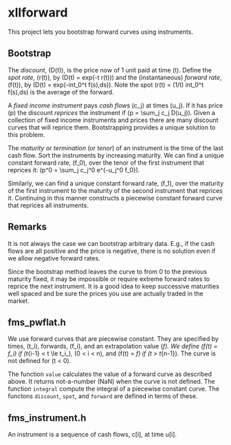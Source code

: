# xllforward

This project lets you bootstrap forward curves using instruments.

## Bootstrap

The _discount_, \(D(t)\), is the price now of 1 unit paid at time \(t\).
Define the _spot rate_, \(r(t)\), by \(D(t) = exp(-t r(t))\) and the (instantaneous)
_forward rate_, \(f(t)\), by \(D(t) = exp(-int_0^t f(s)\,ds)\).
Note the spot \(r(t) = (1/t) int_0^t f(s)\,ds\) is the average of the forward.

A _fixed income instrument_ pays _cash flows_ \(c_j\) at times \(u_j\). 
If it has price \(p\) the discount _reprices_ the instrument if \(p = \sum_j c_j D(u_j)\).
Given a collection of fixed income instruments and prices there are many discount curves that will reprice them. 
Bootstrapping provides a unique solution to this problem.

The _maturity_ or _termination_ (or _tenor_) of an instrument is the time of the last cash flow.
Sort the instruments by increasing maturity. We can find a unique constant forward rate, \(f_0\),
over the tenor of the first instrument that reprices it: \(p^0 = \sum_j c_j^0 e^{-u_j^0 f_0}\).

Similarly, we can find a unique constant forward rate, \(f_1\), over the maturity of the first instrument
to the maturity of the second instrument that reprices it. Continuing in this manner constructs a
piecewise constant forward curve that reprices all instruments.

## Remarks

It is not always the case we can bootstrap arbitrary data. E.g., if the cash flows are all positive
and the price is negative, there is no solution even if we allow negative forward rates.

Since the bootstrap method leaves the curve to from 0 to the previous maturity fixed, it may be impossible
or require extreme forward rates to reprice the next instrument. It is a good idea to keep successive
maturities well spaced and be sure the prices you use are actually traded in the market.

## fms_pwflat.h

We use forward curves that are piecewise constant. They are specified by
times, \(t_i\), forwards, \(f_i\), and an extrapolation value \(_f\).
We define \(f(t) = f_i\) if \(t_{i-1} < t \le t_i_\), \(0 < i < n\), and \(f(t) = _f\) if \(t > t_{n-1}\).
The curve is not defined for \(t < 0\).

The function `value` calculates the value of a forward curve as described above.
It returns not-a-number (NaN) when the curve is not defined.
The function `integral` compute the integral of a piecewise constant curve.
The functons `discount`, `spot`, and `forward` are defined in terms of these.

## fms_instrument.h

An instrument is a sequence of cash flows, c[i], at time u[i]. 